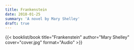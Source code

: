 ```yaml
---
title: Frankenstein
date: 2018-01-25
summary: 'A novel by Mary Shelley'
draft: true
---
```


{{< booklist/book
title="Frankenstein"
author="Mary Shelley"
cover="cover.jpg"
format="Audio" >}}
